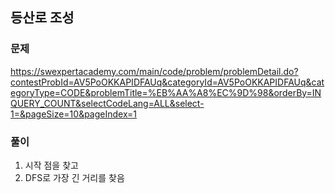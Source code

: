 ## 등산로 조성
### 문제
https://swexpertacademy.com/main/code/problem/problemDetail.do?contestProbId=AV5PoOKKAPIDFAUq&categoryId=AV5PoOKKAPIDFAUq&categoryType=CODE&problemTitle=%EB%AA%A8%EC%9D%98&orderBy=INQUERY_COUNT&selectCodeLang=ALL&select-1=&pageSize=10&pageIndex=1  

### 풀이
1. 시작 점을 찾고
2. DFS로 가장 긴 거리를 찾음
